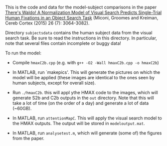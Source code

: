 This is the code and data for the model-subject comparisons in the paper [There's Waldo! A Normalization Model of Visual Search Predicts Single-Trial Human Fixations in an Object Search Task](https://academic.oup.com/cercor/article/26/7/3064/1745172/There-s-Waldo-A-Normalization-Model-of-Visual) (Miconi, Groomes and Kreiman, Cereb Cortex (2015) 26 (7): 3064-3082). 

Directory `subjectsdata` contains the human subject data from the visual search task. Be sure to read the instructions in this directory. In particular, note that several files contain incomplete or buggy data!

To run the model:

- Compile `hmaxC2b.cpp` (e.g. with `g++ -O2 -Wall hmaxC2b.cpp -o hmaxC2b`)

- In MATLAB, run `makepics'. This will generate the pictures on which the model will be applied (these images are identical to the ones seen by human subjects, except for overall size).

- Run `./hmaxC2b`. this will appl ythe HMAX code to the images, which will generate S2b and C2b outputs in the `out` directory. Note that this will take a lot of time (on the order of a day) and generate a lot of data (~60GB).

- In MATLAB, run `attentionMapC`. This will apply the visual search model to the HMAX outputs. The output will be stored in `modeloutput.mat`.

- In MATLAB, run `analysetest.m`, which will generate (some of) the figures from the paper.

